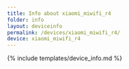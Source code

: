 ```yaml
---
title: Info about xiaomi_miwifi_r4
folder: info
layout: deviceinfo
permalink: /devices/xiaomi_miwifi_r4/
device: xiaomi_miwifi_r4
---
```

{% include templates/device_info.md %}

